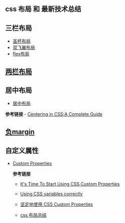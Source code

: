 ## css 布局 和 最新技术总结 ##




## 三栏布局 ##
   - [圣杯布局](./圣杯布局/)
   - [双飞翼布局](./双飞翼布局/)
   - [flex布局](./flex布局)

## [两栏布局](./两栏布局) ##

## 居中布局 ##
   - [居中布局](./居中布局/)

   **参考链接**
       - [Centering in CSS:A Complete Guide](https://css-tricks.com/centering-css-complete-guide/)
## [负margin](./负margin) ##


## 自定义属性 ##
  - [Custom Properties](./自定义属性)

    **参考链接**
    - [It's Time To Start Using CSS Custom Properties](https://www.smashingmagazine.com/2017/04/start-using-css-custom-properties/)
    - [Using CSS variables correctly](https://madebymike.com.au/writing/using-css-variables/)

    - [坚定地使用 CSS Custom Properties](https://qianduan.group/posts/5a38d32f485c1a4c84948ceb)
    - [css 布局总结](http://brianway.github.io/2017/05/18/css-layout-classical-problems/)
